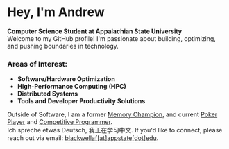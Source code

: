 # Hey, I'm Andrew

**Computer Science Student at Appalachian State University**\
Welcome to my GitHub profile! I'm passionate about building, optimizing, and pushing boundaries in technology.
### Areas of Interest:

- **Software/Hardware Optimization**
- **High-Performance Computing (HPC)**
- **Distributed Systems**
- **Tools and Developer Productivity Solutions**

Outside of Software, I am a former [Memory Champion](https://mindsportsolympiad.com/), and current [Poker Player](https://www.thehendonmob.com/) and [Competitive Programmer](https://icpc.global/).<br>Ich spreche etwas Deutsch, 我正在学习中文. If you'd like to connect, please reach out via email: [blackwellaf[at]appstate[dot]edu](mailto:blackwellaf@appstate.edu).
